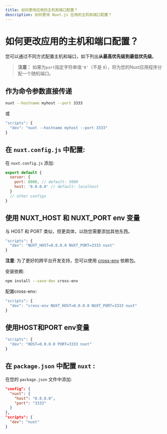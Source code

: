 ```yaml
---
title: 如何更改应用的主机和端口配置？
description: 如何更改 Nuxt.js 应用的主机和端口配置？
---
```


# 如何更改应用的主机和端口配置？

您可以通过不同方式配置主机和端口，如下列出**从最高优先级到最低优先级**。

> **注意：** 如果为`port`指定字符串值`'0'`（不是 `0`），将为您的Nuxt应用程序分配一个随机端口。

## 作为命令参数直接传递

```sh
nuxt --hostname myhost --port 3333
```
或
```js
"scripts": {
  "dev": "nuxt --hostname myhost --port 3333"
}
```

## 在 `nuxt.config.js` 中配置:

在 `nuxt.config.js` 添加:

```js
export default {
  server: {
    port: 8000, // default: 3000
    host: '0.0.0.0' // default: localhost
  }
  // other configs
}
```


## 使用 NUXT_HOST 和 NUXT_PORT env 变量

与 HOST 和 PORT 类似，但更具体，以防您需要添加其他东西。

```js
"scripts": {
  "dev": "NUXT_HOST=0.0.0.0 NUXT_PORT=3333 nuxt"
}
```

**注意**: 为了更好的跨平台开发支持，您可以使用 [cross-env](https://www.npmjs.com/package/cross-env) 依赖包。

安装依赖:

```bash
npm install --save-dev cross-env
```
配置cross-env:

```js
"scripts": {
  "dev": "cross-env NUXT_HOST=0.0.0.0 NUXT_PORT=3333 nuxt"
}
```

## 使用HOST和PORT env变量

```js
"scripts": {
  "dev": "HOST=0.0.0.0 PORT=3333 nuxt"
}
```


## 在 `package.json` 中配置 `nuxt` :

在您的 `package.json` 文件中添加:

```json
"config": {
  "nuxt": {
    "host": "0.0.0.0",
    "port": "3333"
  }
},
"scripts": {
  "dev": "nuxt"
}
```
